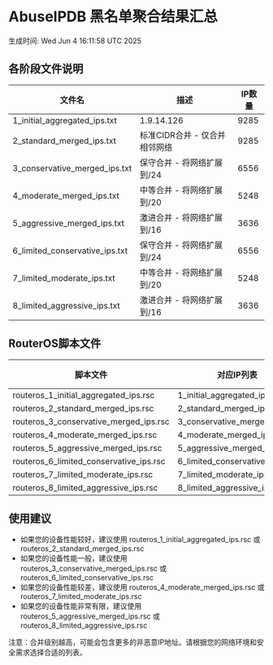 # AbuseIPDB 黑名单聚合结果汇总
生成时间: Wed Jun  4 16:11:58 UTC 2025

## 各阶段文件说明

| 文件名 | 描述 | IP数量 |
|--------|------|--------|
| 1_initial_aggregated_ips.txt | 1.9.14.126 | 9285 |
| 2_standard_merged_ips.txt | 标准CIDR合并 - 仅合并相邻网络 | 9285 |
| 3_conservative_merged_ips.txt | 保守合并 - 将网络扩展到/24 | 6556 |
| 4_moderate_merged_ips.txt | 中等合并 - 将网络扩展到/20 | 5248 |
| 5_aggressive_merged_ips.txt | 激进合并 - 将网络扩展到/16 | 3636 |
| 6_limited_conservative_ips.txt | 保守合并 - 将网络扩展到/24 | 6556 |
| 7_limited_moderate_ips.txt | 中等合并 - 将网络扩展到/20 | 5248 |
| 8_limited_aggressive_ips.txt | 激进合并 - 将网络扩展到/16 | 3636 |

## RouterOS脚本文件

| 脚本文件 | 对应IP列表 | IP数量 |
|----------|------------|--------|
| routeros_1_initial_aggregated_ips.rsc | 1_initial_aggregated_ips.txt | 9285 |
| routeros_2_standard_merged_ips.rsc | 2_standard_merged_ips.txt | 9285 |
| routeros_3_conservative_merged_ips.rsc | 3_conservative_merged_ips.txt | 6556 |
| routeros_4_moderate_merged_ips.rsc | 4_moderate_merged_ips.txt | 5248 |
| routeros_5_aggressive_merged_ips.rsc | 5_aggressive_merged_ips.txt | 3636 |
| routeros_6_limited_conservative_ips.rsc | 6_limited_conservative_ips.txt | 6556 |
| routeros_7_limited_moderate_ips.rsc | 7_limited_moderate_ips.txt | 5248 |
| routeros_8_limited_aggressive_ips.rsc | 8_limited_aggressive_ips.txt | 3636 |

## 使用建议

- 如果您的设备性能较好，建议使用 routeros_1_initial_aggregated_ips.rsc 或 routeros_2_standard_merged_ips.rsc
- 如果您的设备性能一般，建议使用 routeros_3_conservative_merged_ips.rsc 或 routeros_6_limited_conservative_ips.rsc
- 如果您的设备性能较差，建议使用 routeros_4_moderate_merged_ips.rsc 或 routeros_7_limited_moderate_ips.rsc
- 如果您的设备性能非常有限，建议使用 routeros_5_aggressive_merged_ips.rsc 或 routeros_8_limited_aggressive_ips.rsc

注意：合并级别越高，可能会包含更多的非恶意IP地址。请根据您的网络环境和安全需求选择合适的列表。
